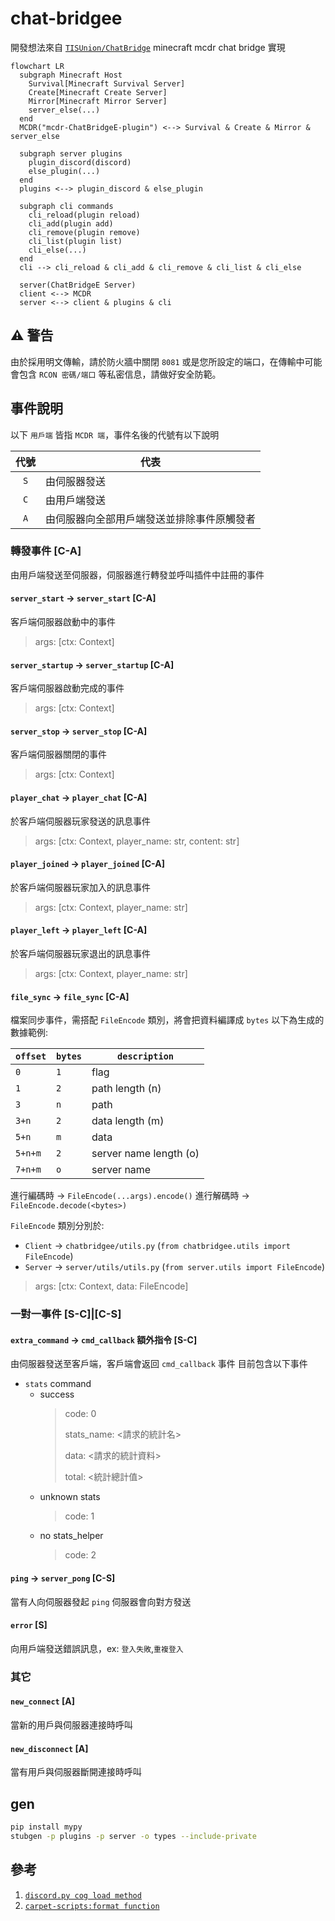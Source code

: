 # chat-bridgee

開發想法來自 [`TISUnion/ChatBridge`](https://github.com/TISUnion/ChatBridge) minecraft mcdr chat bridge 實現

```mermaid
flowchart LR
  subgraph Minecraft Host
    Survival[Minecraft Survival Server]
    Create[Minecraft Create Server]
    Mirror[Minecraft Mirror Server]
    server_else(...)
  end
  MCDR("mcdr-ChatBridgeE-plugin") <--> Survival & Create & Mirror & server_else

  subgraph server plugins
    plugin_discord(discord)
    else_plugin(...)
  end
  plugins <--> plugin_discord & else_plugin

  subgraph cli commands
    cli_reload(plugin reload)
    cli_add(plugin add)
    cli_remove(plugin remove)
    cli_list(plugin list) 
    cli_else(...)
  end
  cli --> cli_reload & cli_add & cli_remove & cli_list & cli_else

  server(ChatBridgeE Server)
  client <--> MCDR
  server <--> client & plugins & cli
```

## :warning: 警告

由於採用明文傳輸，請於防火牆中關閉 `8081` 或是您所設定的端口，在傳輸中可能會包含 `RCON 密碼/端口` 等私密信息，請做好安全防範。

## 事件說明

以下 `用戶端` 皆指 `MCDR 端`，事件名後的代號有以下說明

| 代號  | 代表                                       |
| :---: | ------------------------------------------ |
|  `S`  | 由伺服器發送                               |
|  `C`  | 由用戶端發送                               |
|  `A`  | 由伺服器向全部用戶端發送並排除事件原觸發者 |

### 轉發事件 [C-A]

由用戶端發送至伺服器，伺服器進行轉發並呼叫插件中註冊的事件

#### `server_start` -> `server_start` [C-A]

客戶端伺服器啟動中的事件
> args: [ctx: Context]

#### `server_startup` -> `server_startup` [C-A]

客戶端伺服器啟動完成的事件
> args: [ctx: Context]

#### `server_stop` -> `server_stop` [C-A]

客戶端伺服器關閉的事件
> args: [ctx: Context]

#### `player_chat` -> `player_chat` [C-A]

於客戶端伺服器玩家發送的訊息事件
> args: [ctx: Context, player_name: str, content: str]

#### `player_joined` -> `player_joined` [C-A]

於客戶端伺服器玩家加入的訊息事件
> args: [ctx: Context, player_name: str]

#### `player_left` -> `player_left` [C-A]

於客戶端伺服器玩家退出的訊息事件
> args: [ctx: Context, player_name: str]

#### `file_sync` -> `file_sync` [C-A]

檔案同步事件，需搭配 `FileEncode` 類別，將會把資料編譯成 `bytes` 以下為生成的數據範例:

| `offset` | `bytes` | `description`          |
| -------- | ------- | ---------------------- |
| `0`      | `1`     | flag                   |
| `1`      | `2`     | path length (n)        |
| `3`      | `n`     | path                   |
| `3+n`    | `2`     | data length (m)        |
| `5+n`    | `m`     | data                   |
| `5+n+m`  | `2`     | server name length (o) |
| `7+n+m`  | `o`     | server name            |

進行編碼時 -> `FileEncode(...args).encode()`
進行解碼時 -> `FileEncode.decode(<bytes>)`

`FileEncode` 類別分別於:

- `Client` -> `chatbridgee/utils.py` (`from chatbridgee.utils import FileEncode`)
- `Server` -> `server/utils/utils.py` (`from server.utils import FileEncode`)

> args: [ctx: Context, data: FileEncode]

### 一對一事件 [S-C]|[C-S]

#### `extra_command` -> `cmd_callback` 額外指令 [S-C]

由伺服器發送至客戶端，客戶端會返回 `cmd_callback` 事件
目前包含以下事件

- `stats` command
  - success
    > code: 0
    >
    > stats_name: <請求的統計名>
    >
    > data: <請求的統計資料>
    >
    > total: <統計總計值>
  - unknown stats
    > code: 1
  - no stats_helper
    > code: 2

#### `ping` -> `server_pong` [C-S]

當有人向伺服器發起 `ping` 伺服器會向對方發送

#### `error` [S]

向用戶端發送錯誤訊息，ex: `登入失敗`,`重複登入`

### 其它

#### `new_connect` [A]

當新的用戶與伺服器連接時呼叫

#### `new_disconnect` [A]

當有用戶與伺服器斷開連接時呼叫

## gen

```sh
pip install mypy
stubgen -p plugins -p server -o types --include-private
```

## 參考

1. [`discord.py cog load method`](https://github.com/Rapptz/discord.py)
2. [`carpet-scripts:format function`](https://github.com/gnembon/fabric-carpet/blob/master/docs/scarpet/Full.md#formatcomponents--formatcomponents-)
